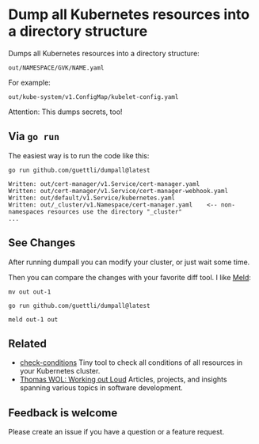 # Dump all Kubernetes resources into a directory structure

Dumps all Kubernetes resources into a directory structure:

```text
out/NAMESPACE/GVK/NAME.yaml
```

For example:

```text
out/kube-system/v1.ConfigMap/kubelet-config.yaml
```

Attention: This dumps secrets, too!

## Via `go run`

The easiest way is to run the code like this:

```terminal
go run github.com/guettli/dumpall@latest

Written: out/cert-manager/v1.Service/cert-manager.yaml
Written: out/cert-manager/v1.Service/cert-manager-webhook.yaml
Written: out/default/v1.Service/kubernetes.yaml
Written: out/_cluster/v1.Namespace/cert-manager.yaml    <-- non-namespaces resources use the directory "_cluster"
...
```

## See Changes

After running dumpall you can modify your cluster, or just wait some time.

Then you can compare the changes with your favorite diff tool. I like [Meld](https://meldmerge.org/):

```terminal
mv out out-1

go run github.com/guettli/dumpall@latest

meld out-1 out
```

## Related

* [check-conditions](https://github.com/guettli/check-conditions) Tiny tool to check all conditions of all resources in your Kubernetes cluster.
* [Thomas WOL: Working out Loud](https://github.com/guettli/wol) Articles, projects, and insights spanning various topics in software development.

## Feedback is welcome

Please create an issue if you have a question or a feature request.
